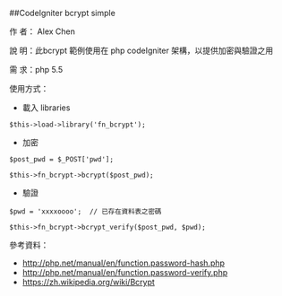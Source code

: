 ##CodeIgniter bcrypt simple

作 者： Alex Chen

說 明：此bcrypt 範例使用在 php codeIgniter 架構，以提供加密與驗證之用

需 求：php 5.5

使用方式：
 
* 載入 libraries
 
 `$this->load->library('fn_bcrypt');`
 
* 加密
 
 `$post_pwd = $_POST['pwd'];`
 
 `$this->fn_bcrypt->bcrypt($post_pwd);`

* 驗證
 
 `$pwd = 'xxxxoooo';  // 已存在資料表之密碼`

 `$this->fn_bcrypt->bcrypt_verify($post_pwd, $pwd);`

參考資料：

*  http://php.net/manual/en/function.password-hash.php
*  http://php.net/manual/en/function.password-verify.php
*  https://zh.wikipedia.org/wiki/Bcrypt
